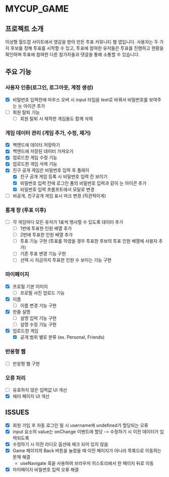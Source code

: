 # MYCUP_GAME

## 프로젝트 소개

이상형 월드컵 사이트에서 영감을 받아 만든 투표 커뮤니티 웹 앱입니다.
사용자는 두 가지 후보를 정해 투표를 시작할 수 있고,
투표에 참여한 유저들은 투표를 진행하고 현황을 확인하며 투표에 참여한 다른 참가자들과 댓글을 통해 소통할 수 있습니다.

## 주요 기능

### 사용자 인증(로그인, 로그아웃, 계정 생성)

- [x] 비밀번호 입력란에 마우스 오버 시 input 타입을 text로 바꿔서 비밀번호를 보여주는 눈 아이콘 추가
- [ ] 회원 탈퇴 기능
  - [ ] 회원 탈퇴 시 제작한 게임들도 함께 삭제

### 게임 데이터 관리 (게임 추가, 수정, 제거)

- [x] 백엔드에 데이터 저장하기
- [x] 백엔드에 저장된 데이터 가져오기
- [x] 업로드한 게임 수정 기능
- [x] 업로드한 게임 삭제 기능
- [x] 친구 공개 게임은 비밀번호 입력 후 플레이
  - [x] 친구 공개 게임 등록 시 비밀번호 입력 칸 보이기
  - [x] 비밀번호 입력 칸에 로그인 폼의 비밀번호 입력과 같이 눈 아이콘 추가
  - [x] 비밀번호 입력 프롬프트에서 모달로 변경
- [ ] 비공개, 친구공개 게임 표시 마크 변경 (직관적이게)

### 통계 창 (투표 이후)

- [ ] 각 게임마다 모든 유저가 1표씩 행사할 수 있도록 데이터 추가
  - [ ] 1번에 투표한 인원 배열 추가
  - [ ] 2번에 투표한 인원 배열 추가
  - [ ] 투표 기능 구현 (투표를 하였을 경우 투표한 후보의 투표 인원 배열에 사용자 추가)
  - [ ] 기존 투표 변경 기능 구현
  - [ ] 선택 시 지금까지 투표한 인원 수 보이는 기능 구현

### 마이페이지

- [x] 프로필 기본 이미지
  - [ ] 프로필 사진 업로드 기능
- [x] 이름
  - [ ] 이름 변경 기능 구현
- [x] 한줄 설명
  - [ ] 설명 입력 기능 구현
  - [ ] 설명 수정 기능 구현
- [x] 업로드한 게임
  - [x] 공개 범위 별로 분류 (ex. Personal, Friends)

### 반응형 웹

- [ ] 반응형 웹 구현

### 오류 처리

- [ ] 유효하지 않은 입력값 UI 개선
- [x] 에러 페이지 UI 개선

## ISSUES

- [x] 회원 가입 후 자동 로그인 될 시 username에 undefined가 할당되는 오류
- [x] input 요소의 value는 onChange 이벤트에 할당 -> 수정하기 시 이전 데이터가 입력되도록
- [x] 수정하기 시 이전 라디오 옵션에 체크 되어 있지 않음
- [x] Game 페이지의 Back 버튼을 눌렀을 때 이전 페이지가 아니라 목록으로 이동하는 문제 해결
  - useNavigate 훅을 사용하여 브라우저 히스토리에서 한 페이지 뒤로 이동
- [x] 마이페이지 비밀번호 입력 오류 해결
